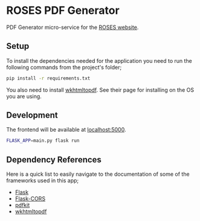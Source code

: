 # ROSES PDF Generator

PDF Generator micro-service for the [ROSES website](https://github.com/ESHackathon/roses-website).

## Setup

To install the dependencies needed for the application you need to run the following commands
from the project's folder;

``` bash
pip install -r requirements.txt
```

You also need to install [wkhtmltopdf](https://wkhtmltopdf.org/). See their page for installing on the OS
you are using.

## Development

The frontend will be available at [localhost:5000](http://localhost:5000/).

``` bash
FLASK_APP=main.py flask run
```

## Dependency References

Here is a quick list to easily navigate to the documentation of some of the frameworks used in this
app;

 * [Flask](http://flask.pocoo.org/)
 * [Flask-CORS](http://flask-cors.readthedocs.io/en/latest/)
 * [pdfkit](https://pypi.org/project/pdfkit/)
 * [wkhtmltopdf](https://wkhtmltopdf.org/)
